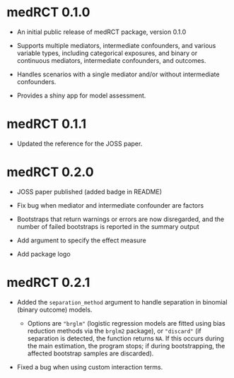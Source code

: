# medRCT 0.1.0

* An initial public release of medRCT package, version 0.1.0

* Supports multiple mediators, intermediate confounders, and various variable types, 
including categorical exposures, and binary or continuous mediators, 
intermediate confounders, and outcomes.

* Handles scenarios with a single mediator and/or without intermediate confounders.

* Provides a shiny app for model assessment. 

# medRCT 0.1.1

* Updated the reference for the JOSS paper.

# medRCT 0.2.0

* JOSS paper published (added badge in README)

* Fix bug when mediator and intermediate confounder are factors

* Bootstraps that return warnings or errors are now disregarded, and the number of failed bootstraps is reported in the summary output

* Add argument to specify the effect measure

* Add package logo

# medRCT 0.2.1

* Added the `separation_method` argument to handle separation in binomial (binary outcome) models.
  
  - Options are `"brglm"` (logistic regression models are fitted using bias reduction methods via the `brglm2` package), or `"discard"` (if separation is detected, the function returns `NA`. If this occurs during the main estimation, the program stops; if during bootstrapping, the affected bootstrap samples are discarded).

* Fixed a bug when using custom interaction terms.
